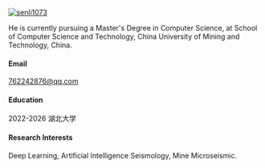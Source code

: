 

[![senli1073](https://img.shields.io/badge/senli1073-github-blue?logo=github)](https://github.com/senli1073)

He is currently pursuing a Master's Degree in Computer Science, at School of Computer Science and Technology, China University of Mining and Technology, China.

#### Email
762242876@qq.com

#### Education
2022-2026 湖北大学

#### Research Interests
Deep Learning, Artificial Intelligence Seismology, Mine Microseismic.

